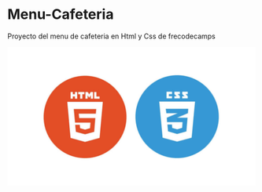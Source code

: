# Menu-Cafeteria
Proyecto del menu de cafeteria en Html y Css de frecodecamps

![HTML y CSS](https://github.com/boanguibe/menu-cafeteria/blob/main/HTML-and-CSS.jpg)
